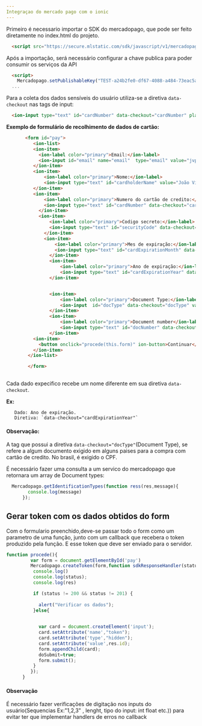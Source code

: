 ```yaml
---
Integraçao do mercado pago com o ionic
---
```

Primeiro é necessario importar o SDK do mercadopago, que pode ser feito diretamente no index.html do projeto.

```html
  <script src="https://secure.mlstatic.com/sdk/javascript/v1/mercadopago.js"></script>
```

Após a importação, será necessário configurar a chave publica para poder consumir os serviços da API

```html
  <script>
    Mercadopago.setPublishableKey("TEST-a24b2fe0-df67-4088-a484-73eac5a55e58");
  ...
```


Para a coleta dos dados sensíveis do usuário utiliza-se a diretiva `data-checkout` nas tags de input:

```html
  <ion-input type="text" id="cardNumber" data-checkout="cardNumber" placeholder="0000 0000 0000 0000"  value="4509 9535 6623 3704"></ion-input>
```

**Exemplo de formulário de recolhimento de dados de cartão:**
```html
       <form id="pay">
          <ion-list>
          <ion-item>
            <ion-label color="primary">Email:</ion-label>
            <ion-input id="email" name="email"  type="email" value="jvpessoa10@hotmail.com" placeholder="your email"></ion-input>
          </ion-item>
          <ion-item>
              <ion-label color="primary">Nome:</ion-label>
              <ion-input type="text" id="cardholderName" value="João Victor Pessoa" data-checkout="cardholderName" ></ion-input>
          </ion-item>
          <ion-item>
              <ion-label color="primary">Numero do cartão de credito:</ion-label>
              <ion-input type="text" id="cardNumber" data-checkout="cardNumber" placeholder="0000 0000 0000 0000"  value="4509 9535 6623 3704"></ion-input>
            </ion-item>
            <ion-item>
                <ion-label color="primary">Codigo secreto:</ion-label>
                <ion-input type="text" id="securityCode" data-checkout="securityCode" value="142" placeholder="123" ></ion-input>
              </ion-item>
              <ion-item>
                  <ion-label color="primary">Mes de expiração:</ion-label>
                  <ion-input type="text" id="cardExpirationMonth" data-checkout="cardExpirationMonth" value="07" placeholder="12" ></ion-input>
                </ion-item>
                <ion-item>
                    <ion-label color="primary">Ano de expiração:</ion-label>
                    <ion-input type="text" id="cardExpirationYear" data-checkout="cardExpirationYear" value="2020" placeholder="2015" ></ion-input>
                </ion-item>


                <ion-item>
                    <ion-label color="primary">Document Type:</ion-label>
                    <ion-input  id="docType" data-checkout="docType" value="CPF" ></ion-input>
                </ion-item>
                <ion-item>
                    <ion-label color="primary">Document number</ion-label>
                    <ion-input type="text" id="docNumber" data-checkout="docNumber" value="11749620464" placeholder="12345678"></ion-input>
                </ion-item>
          <ion-item>
            <button onclick="procede(this.form)" ion-button>Continuar</button> 
          </ion-item>
        </ion-list>

        </form>
        
 ```       
        
        
        
        
        
Cada dado expecifico recebe um nome diferente em sua diretiva `data-checkout`.

**Ex:**

       Dado: Ano de expiração.
       Diretiva: `data-checkout="cardExpirationYear"`

#### Observação:
  A tag que possui a diretiva `data-checkout="docType"`(Document Type), se refere a algum documento exigido em alguns paises para a compra 
  com cartão de credito. No brasil, é exigido o CPF.
  
  É necessário fazer uma consulta a um servico do mercadopago que retornara um array de Document types:
  
```javascript
  Mercadopago.getIdentificationTypes(function ress(res,message){
        console.log(message)
      });
```

## Gerar token com os dados obtidos do form

Com o formulario preenchido,deve-se passar todo o form como um parametro de uma função, junto com um callback que recebera o
token produzido pela função. E esse token que deve ser enviado para o servidor.

```javascript
function procede(){
         var form = document.getElementById('pay')
         Mercadopago.createToken(form,function sdkResponseHandler(status, res){
          console.log()
          console.log(status);
          console.log(res)

          if (status != 200 && status != 201) {
           
            alert("Verificar os dados");
          }else{
            

            var card = document.createElement('input');
            card.setAttribute('name',"token");
            card.setAttribute('type',"hidden");
            card.setAttribute('value',res.id);
            form.appendChild(card);
            doSubmit=true;
            form.submit();
          }
         }); 
      }

```
#### Observação
  É necessário fazer verificações de digitação nos inputs do usuário(Sequencias Ex:"1,2,3" , lenght, tipo do input: int float etc.)) para evitar ter que implementar handlers 
  de erros no callback

